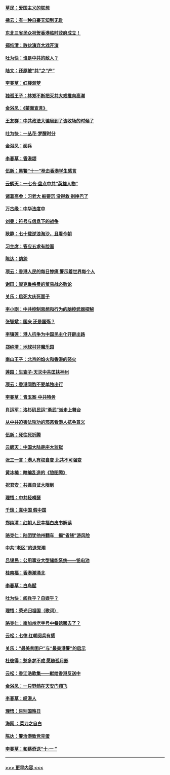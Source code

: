 #### [草民：爱国主义的联想](../pages/nsc993/n11572333.md?t=10070455) 
#### [拂云：有一种自豪无知到无耻](../pages/nsc993/n11572006.md?t=10070455) 
#### [东北三省民众祝贺香港临时政府成立！](../pages/nsc993/n11571215.md?t=10070455) 
#### [郑纯清：散伙演弃大戏开演](../pages/nsc993/n11570826.md?t=10070455) 
#### [吐为快：谁是中共的敌人？](../pages/nsc993/n11570817.md?t=10070455) 
#### [陆文：还原被“共”之“产”](../pages/nsc993/n11570798.md?t=10070455) 
#### [李春草：红楼沤梦](../pages/nsc993/n11569673.md?t=10070455) 
#### [独孤王子：林郑不断把灭共大戏推向高潮](../pages/nsc993/n11569381.md?t=10070455) 
#### [金浴凤：《蒙面宣言》](../pages/nsc993/n11569368.md?t=10070455) 
#### [王友群：中共政法大骗局到了该收场的时候了](../pages/nsc993/n11568940.md?t=10070455) 
#### [吐为快：一丛花‧梦醒时分](../pages/nsc993/n11567491.md?t=10070455) 
#### [金浴凤：阅兵](../pages/nsc993/n11567454.md?t=10070455) 
#### [李春草：香港颂](../pages/nsc993/n11567444.md?t=10070455) 
#### [伍新：黑警“十一”枪击香港学生感言](../pages/nsc993/n11567426.md?t=10070455) 
#### [云鹤天：一七令‧盘点中共“英雄人物”](../pages/nsc993/n11567091.md?t=10070455) 
#### [诸葛高参：习老大 船要沉 没得救 别挣巴了](../pages/nsc993/n11566976.md?t=10070455) 
#### [万古缘：中华法度中](../pages/nsc993/n11566726.md?t=10070455) 
#### [刘曼：符号与信息下的战争](../pages/nsc993/n11564655.md?t=10070455) 
#### [耿静：七十载逆浪淘沙，且看今朝](../pages/nsc993/n11564520.md?t=10070455) 
#### [习主席：答应五求有脸面](../pages/nsc993/n11563953.md?t=10070455) 
#### [陈达：鸽怨](../pages/nsc993/n11561879.md?t=10070455) 
#### [项云：香港人民的每日惨痛  警示着世界每个人](../pages/nsc993/n11559273.md?t=10070455) 
#### [谢田：驳克鲁格曼的贸易战必败论](../pages/nsc993/n11555840.md?t=10070455) 
#### [关乐：启死大庆死面子](../pages/nsc993/n11556823.md?t=10070455) 
#### [李小刚：中共控制思想和行为的脑控武器探秘](../pages/nsc993/n11556776.md?t=10070455) 
#### [张智斌：国庆  还是国殇？](../pages/nsc993/n11556617.md?t=10070455) 
#### [李镇莲：港人抗争为中国民主化开辟出路](../pages/nsc993/n11556570.md?t=10070455) 
#### [郑纯清：地球村非魔乐园](../pages/nsc993/n11555415.md?t=10070455) 
#### [南山王子：北京的焰火和香港的怒火](../pages/nsc993/n11555318.md?t=10070455) 
#### [莲园：生查子·天灭中共匡扶神州](../pages/nsc993/n11555302.md?t=10070455) 
#### [项云：香港同胞不要单独出行](../pages/nsc993/n11555276.md?t=10070455) 
#### [李春草：青玉案‧中共特务](../pages/nsc993/n11552356.md?t=10070455) 
#### [肖运军：洛杉矶民运“勇武”派走上舞台](../pages/nsc993/n11551595.md?t=10070455) 
#### [从中共迫害法轮功的邪恶看港人抗争意义](../pages/nsc993/n11540858.md?t=10070455) 
#### [伍新：死往死折腾](../pages/nsc993/n11550174.md?t=10070455) 
#### [云鹤天：中国大陆是座大监狱](../pages/nsc993/n11550155.md?t=10070455) 
#### [张三一言：港人有权自变 北共不可强变](../pages/nsc993/n11550132.md?t=10070455) 
#### [黄冰楠：瞎编乱造的《狼图腾》](../pages/nsc993/n11550082.md?t=10070455) 
#### [祝君安：共匪自证大限到](../pages/nsc993/n11550041.md?t=10070455) 
#### [理悟：中共轻嘚瑟](../pages/nsc993/n11547978.md?t=10070455) 
#### [千瑞：真中国 假中国](../pages/nsc993/n11547865.md?t=10070455) 
#### [郑纯清：红朝人民幸福白皮书解读](../pages/nsc993/n11547499.md?t=10070455) 
#### [骆克仁：陆团犹他州翻车　揭“省钱”游风险](../pages/nsc993/n11546977.md?t=10070455) 
#### [中共“老区”的退党潮](../pages/nsc993/n11545995.md?t=10070455) 
#### [吕锡民：公用事业大型储能系统——铅电池](../pages/nsc993/n11545701.md?t=10070455) 
#### [桂南福：香港潮涌北](../pages/nsc993/n11545682.md?t=10070455) 
#### [李春草：白鸟赋](../pages/nsc993/n11545663.md?t=10070455) 
#### [吐为快：阅兵乎？自娱乎？](../pages/nsc993/n11545625.md?t=10070455) 
#### [理悟：荣光归祖国（歌词）](../pages/nsc993/n11545616.md?t=10070455) 
#### [骆克仁：南加州老字号中餐馆哪去了？](../pages/nsc993/n11545120.md?t=10070455) 
#### [云松：七律 红朝阅兵有感](../pages/nsc993/n11542394.md?t=10070455) 
#### [关乐：“最美贫困户”与“最美港警”的启示](../pages/nsc993/n11542252.md?t=10070455) 
#### [杜彼得：愁多梦不成 愿随孤月影](../pages/nsc993/n11540296.md?t=10070455) 
#### [云松：香江浩歌集——献给香港反送中](../pages/nsc993/n11540149.md?t=10070455) 
#### [金浴凤：一只野鸽在天安门翔飞](../pages/nsc993/n11540280.md?t=10070455) 
#### [李春草：叹港人](../pages/nsc993/n11540119.md?t=10070455) 
#### [理悟：告别国殇日](../pages/nsc993/n11539610.md?t=10070455) 
#### [海网 ：菜刀之自白](../pages/nsc993/n11539597.md?t=10070455) 
#### [陈达：警治港致党完蛋](../pages/nsc993/n11538127.md?t=10070455) 
#### [李春草：和蔡奇送“十·一 ”](../pages/nsc993/n11537810.md?t=10070455) 

----
#### [ >>> 更早内容 <<< ](../indexes/nsc993-earlier.md)
